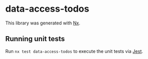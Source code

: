 # data-access-todos

This library was generated with [Nx](https://nx.dev).

## Running unit tests

Run `nx test data-access-todos` to execute the unit tests via [Jest](https://jestjs.io).
